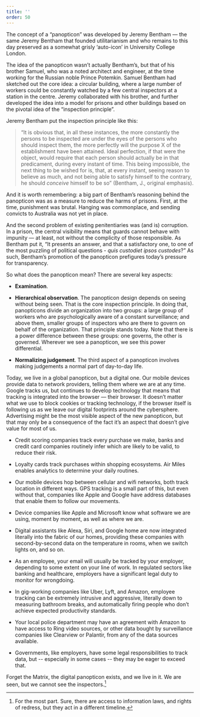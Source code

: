 ```yaml
---
title: ''
order: 50
---
```

The concept of a “panopticon” was developed by Jeremy Bentham — the same Jeremy
Bentham that founded utilitarianism and who remains to this day preserved as a
somewhat grisly ‘auto-icon’ in University College London.

The idea of the panopticon wasn’t actually Bentham’s, but that of his brother
Samuel, who was a noted architect and engineer, at the time working for the
Russian noble Prince Potemkin. Samuel Bentham had sketched out the core idea: a
circular building, where a large number of workers could be constantly watched
by a few central inspectors at a station in the centre. Jeremy collaborated
with his brother, and further developed the idea into a model for prisons and
other buildings based on the pivotal idea of the “inspection principle”.

Jeremy Bentham put the inspection principle like this:

> “It is obvious that, in all these instances, the more constantly the persons
> to be inspected are under the eyes of the persons who should inspect them, the
> more perfectly will the purpose X of the establishment have been attained.
> Ideal perfection, if that were the object, would require that each person
> should actually be in that predicament, during every instant of time. This
> being impossible, the next thing to be wished for is, that, at every instant,
> seeing reason to believe as much, and not being able to satisfy himself to the
> contrary, he should *conceive* himself to be so” (Bentham, J., original
> emphasis).

And it is worth remembering: a big part of Bentham’s reasoning behind the
panopticon was as a measure to reduce the harms of prisons. First, at the time,
punishment was brutal. Hanging was commonplace, and sending convicts to
Australia was not yet in place.

And the second problem of existing penitentiaries was (and is) corruption. In a
prison, the central visibility means that guards cannot behave with impunity —
at least, not without the complicity of those responsible. As Bentham put it,
“It presents an answer, and that a satisfactory one, to one of the most
puzzling of political questions - *quis custodiet ipsos custodes*?” As such,
Bentham’s promotion of the panopticon prefigures today’s pressure for
transparency.

So what does the panopticon mean? There are several key aspects:

* **Examination**. 

* **Hierarchical observation**. The panopticon design depends on seeing without
  being seen. That is the core inspection principle. In doing that, panopticons divide an
  organization into two groups: a large group of workers who are psychologically
  aware of a constant surveillance; and above them, smaller groups of inspectors
  who are there to govern on behalf of the organization. That principle stands
  today. Note that there is a power difference between these groups: one governs,
  the other is governed. Wherever we see a panopticon, we see this power
  differential.

* **Normalizing judgement**. The third aspect of a panopticon involves making
  judgements a normal part of day-to-day life.

Today, we live in a global panopticon, but a digital one. Our mobile devices
provide data to network providers, telling them where we are at any time.
Google tracks us, but continues to develop technology that means that tracking
is integrated into the browser — their browser. It doesn’t matter what we use
to block cookies or tracking technology, if the browser itself is following us
as we leave our digital footprints around the cybersphere. Advertising might be
the most visible aspect of the new panopticon, but that may only be a
consequence of the fact it’s an aspect that doesn’t give value for most of us.

* Credit scoring companies track every purchase we make, banks and credit card
  companies routinely infer which are likely to be valid, to reduce their risk. 
 
* Loyalty cards track purchases within shopping ecosystems. Air Miles enables
  analytics to determine your daily routines. 
  
* Our mobile devices hop between cellular and wifi networks, both track location 
  in different ways. GPS tracking is a small part of this, but even without that, 
  companies like Apple and Google have address databases that enable them to 
  follow our movements. 

* Device companies like Apple and Microsoft know what software we are using, 
  moment by moment, as well as where we are. 
  
* Digital assistants like Alexa, Siri, and Google home are now integrated 
  literally into the fabric of our homes, providing these companies with 
  second-by-second data on the temperature in rooms, when we switch lights on, 
  and so on. 
  
* As an employee, your email will usually be tracked by your employer, depending 
  to some extent on your line of work. In regulated sectors like banking and 
  healthcare, employers have a significant legal duty to monitor for wrongdoing. 
  
* In gig-working companies like Uber, Lyft, and Amazon, employee tracking can be 
  extremely intrusive and aggressive, literally down to measuring bathroom 
  breaks, and automatically firing people who don’t achieve expected productivity 
  standards. 
  
* Your local police department may have an agreement with Amazon to have access 
  to Ring video sources, or other data bought by surveillance companies like 
  Clearview or Palantir, from any of the data sources available. 
  
* Governments, like employers, have some legal responsibilities to track data, 
  but -- especially in some cases -- they may be eager to exceed that.

Forget the Matrix, the digital panopticon exists, and we live in it. We are seen, 
but we cannot see the inspectors.[^1]

[^1]: 
    For the most part. Sure, there are access to information laws, and rights of 
    redress, but they act in a different timeline.